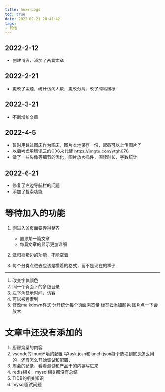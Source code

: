 ```yaml
---
title: hexo-Logs
toc: true
date: 2022-02-21 20:41:42
tags:
- 其他
---
```





## 2022-2-12
- 创建博客，添加了两篇文章

## 2022-2-21
- 更改了主题，统计访问人数，更改分类，改了网站图标

## 2022-3-21
- 不断增加文章

## 2022-4-5
- 暂时用路过图床作为图床，图片本地保存一份，起码可以上传图片了
- 以后考虑用腾讯云的CDS来代替
https://imgtu.com/ytgh678
- 做了一些头像等细节的优化，图片放大插件，阅读时长，字数统计

## 2022-6-21
- 修复了左边导航栏的问题
- 添加了搜索功能




# 等待加入的功能

1. 刚进入的页面要弄得整齐
    - 置顶某一篇文章
    - 每篇文章的显示更加详细

2. 做归档那边的功能，不能空着
3. 每个分类点进去应该是横着的格式，而不是现在的样子
    
--------
1. 改变字体颜色
2. 同一个页面下的多级目录
4. 左下角显示时间，访客
5. 可以被搜索到
6. 修改markdown样式
分开统计每个页面浏览量
标签云添加颜色
图片点一下会放大


# 文章中还没有添加的

1. 厨房烧菜的内容
2. vscode的linux环境的配置
写task.josn和lanch.json每个选项到底是怎么用的，还有怎么开始调试和配置、
3. 周会的记录，看看测试和产品干的内容写进来
4. redis相关，mysql相关都没有总结
5. TIDB的相关知识
6. mysql面试问题
